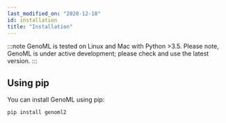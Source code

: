 ```yaml
---
last_modified_on: "2020-12-18"
id: installation
title: "Installation"
---
```


:::note
GenoML is tested on Linux and Mac with Python >3.5. Please note, GenoML is under active development; please check and use the latest version. 
:::

## Using pip 
You can install GenoML using pip:

```shell
pip install genoml2
```